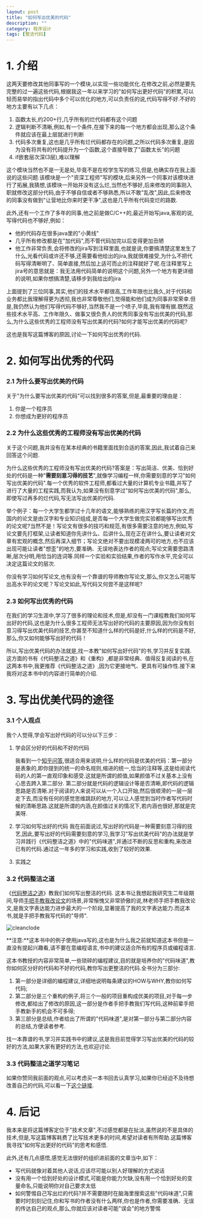 ```yaml
---
layout: post
title: "如何写出优美的代码"
description: ""
category: 程序设计
tags: [整洁代码]
---
```


# 1. 介绍

这两天要修改其他同事写的一个模块,以实现一些功能优化.在修改之前,必然是要先完整的过一遍这些代码,根据我这一年以来学习的"如何写出更好代码"的积累,可以轻而易举的指出代码中多个可以优化的地方,可以负责任的说,代码写得不好.不好的地方主要有以下几点：

1. 函数太长,约200+行,几乎所有的烂代码都有这个问题
1. 逻辑判断不清晰,例如,有一个条件,在接下来的每一个地方都会出现,那么这个条件就应该在最上层就进行判断
1. 代码多次重复,这也是几乎所有烂代码都存在的问题,之所以代码多次重复,是因为没有将共有的代码提升为一个函数,这个直接导致了"函数太长"的问题
1. if嵌套层次深(3层),难以理解

这个模块当然也不是一无是处,毕竟不是在校学生写的练习,但是,也确实存在我上面说的这些问题.该模块是一个"资深工程师"写的模块,后来另外一个同事对该模块进行了拓展,我猜想,该模块一开始并没有这么烂,当然也不够好,后来修改的同事刚入职就修改这部分代码,由于不够自信或者不够熟悉,所以不敢"乱改",因此,后来修改的同事没有做到"让营地比你来时更干净",这也是几乎所有代码变烂的路数.


此外,还有一个工作了多年的同事,他之前是做C/C++的,最近开始写java,客观的说,写得代码也不够好,例如：

* 他的代码存在很多java里的"小黄线"
* 几乎所有修改都是在"加代码",而不管代码加完以后变得更加丑陋
* 他工作非常负责,会将修改的jira写到注释里面,也就是说,你要搞清楚这里发生了什么,光看代码或许还不够,还需要看他给出的jira,我就很难接受,为什么不把代码写得清晰明了、简单直接,然后加上适可而止的注释就好了呢.在注释里写上jira号的意思就是：我无法用代码简单的说明这个问题,另外一个地方有更详细的说明,如果你想搞清楚,请移步到我给出的jira


上面提到了三位同事,其实,他们的技术水平都很高,工作年限也比我久,对于代码和业务都比我理解得更为透彻,我也非常尊敬他们,觉得能和他们成为同事非常荣幸.但是,我仍然认为他们写得代码不够好,当然我不是一个喷子,毕竟,我有理有据.既然这些技术水平高、工作年限久、做事又很负责人的优秀同事没有写出优美的代码,那么,为什么这些优秀的工程师没有写出优美的代码?如何才能写出优美的代码呢?


这也是我写这篇博客的原因,讨论一下如何写出优秀的代码.

# 2. 如何写出优秀的代码

### 2.1 为什么要写出优美的代码

关于"为什么要写出优美的代码"可以找到很多的答案,但是,最重要的理由是：

1. 你是一个程序员
1. 你想成为更好的程序员

### 2.2 为什么这些优秀的工程师没有写出优美的代码

关于这个问题,我并没有在某本经典的书籍里面找到合适的答案,因此,我试着自己来回答这个问题.

为什么这些优秀的工程师没有写出优美的代码?答案是：写出简洁、优美、恰到好处的代码是一种"**需要刻意习得的技艺**",就像学习编程一样,你需要刻意的学习"如何写出优美的代码".每一个优秀的软件工程师,都看过大量的计算机专业书籍,并写了进行了大量的工程实践,而我认为,如果没有刻意学过"如何写出优美的代码",那么,即使写过再多的烂代码,写无法写出优美的代码.

举个例子：每一个大学生都学过十几年的语文,能够熟练的用汉字写长篇的作文,而国内的论文是由汉字和专业知识组成,是否每一个大学生做完实验都能够写出优秀的论文呢?当然不是！写论文有很多的技巧和规范,有很多需要注意的地方,例如,写论文要先打框架,让读者知道你先讲什么、后讲什么,现在正在讲什么,要让读者对文章有宏观的概念,然后再深入细节；写论文绝对不要出现模凌两可的地方,也不应该出现可能让读者"想歪"的地方,要准确、无误地表达作者的观点;写论文需要思路清晰,层次分明,用恰当的连词等.同样一个实验和实验结果,作者的写作水平,完全可以决定这篇论文的层次.

你没有学习如何写论文,也有没有一个靠谱的导师教你写论文,那么,你又怎么可能写出高水平的论文呢？写论文如此,写代码又何尝不是这样呢?

### 2.3 如何写出优秀的代码

在我们的学习生涯中,学习了很多的理论和技术,但是,却没有一门课程教我们如何写出好的代码,这也是为什么很多工程师无法写出好的代码的主要原因,因为你没有刻意习得写出优美代码的技艺,你甚至不知道什么样的代码是好,什么样的代码是不好,那么,你又如何能够写出好的代码！

所以,写出优美代码的办法就是,找一本教"如何写出好代码"的书,学习并反复实践.这方面的书有《代码整洁之道》和《重构》,都是非常经典、值得反复阅读的书,在这两本书中,我更推荐《代码整洁之道》,因为它更接地气、更具有可操作性.接下来我将对这本书中的内容进行简单的介绍.

# 3. 写出优美代码的途径

### 3.1 个人观点

我个人觉得,学会写出好代码的可以分以下三步：

1. 学会区分好的代码和不好的代码

    我看到一个[知乎问答][3],很适合用来说明,什么样的代码是优美的代码：第一部分是表象的,即你提到的统一的命名规则,缩进的统一,恰当的注释等,这是给阅读代码的人的第一直观印象和感受.这就是所谓的颜值,如果颜值不过关基本上没有心思去跨入第二部分. 第二部分就是代码的逻辑设计等是否清晰,即代码的逻辑思路是否清晰.对于阅读的人来说可以从一个入口开始,然后很顺滑的一层一层走下去,而没有任何的感觉思维跳跃的地方,可以让人感觉到当时作者写代码时候的清晰思路.这就是所谓的内涵,在颜值过关的情况下,若内涵也很好,那就是完美呀.

2. 学习如何写出好的代码
    我在前面说过,写出好的代码是一种需要刻意习得的技艺,因此,要写出好的代码需要刻意的学习,我学习"写出优美代码"的办法就是学习并践行《代码整洁之道》中的"代码味道",并通过不断的反思和重构,来改进已有的代码.通过这一年多的学习和实践,收到了较好的效果.

3. 实践之

### 3.2 代码整洁之道

《[代码整洁之道][1]》教我们如何写出整洁的代码. 这本书让我想起我研究生二年级期间,导师[手把手教我改论文][0]的场景,非常惭愧又非常骄傲的说,林老师手把手教我改论文,是我文字表达能力进步最大的一个阶段,显著提高了我的文字表达能力.而这本书,就是手把手教我写代码的"导师".

![cleanclode](/cn/clean_code.jpg)

**注意:**这本书中的例子使用java写的,这也是为什么我之前就知道这本书但是一直没有提起兴趣看,请不要在意编程语言,书中的建议适合所有的程序员或编程语言.

这本书教授的内容非常简单,一些琐碎的编程建议,目的就是培养你的"代码味道",教你如何区分好的代码和不好的代码,教你写出更整洁的代码.全书分为三部分:

1. 第一部分是详细的编程建议,详细地说明每条建议的HOW与WHY,教你如何写代码;
2. 第二部分是三个重构的例子,将三个一般的项目重构成优美的项目,对于每一步修改,都给出了修改的原因,这一部分是作者手把手教我们写代码,这种前辈手把手教新手的机会不可多得;
3. 第三部分是总结,作者给出了所谓的"代码味道",是对第一部分与第二部分内容的总结,方便读者参考.

找一本靠谱的书,学习并实践书中的建议,这是我目前觉得学习写出优美的代码的较好的方法,如果大家有更好的方法,也欢迎讨论.

### 3.3 代码整洁之道学习笔记

如果你赞同我前面的观点,可以考虑买一本书回去认真学习,如果你已经迫不及待想改善自己的代码,可以看一下[这个链接][2].

# 4. 后记

我本来是将这篇博客定位于"技术文章",不过感觉都是在扯淡,虽然说的不是具体的技术,但是,写这篇博客耗费了比写技术更多的时间,希望对读者有所帮助.这篇博客我寻找"如何写出更好的代码"的思考和感悟.

此外,还有几点感悟,感觉无法很好的组织进前面的文章当中,如下：

* 写代码就像对着其他人说话,应该尽可能以别人好理解的方式说话
* 没有用一个恰到好处的设计模式,可能是你能力欠缺,没有用一个恰到好处的变量命名,只能说明你对自己要求太低
* 如何警惕自己写出烂的代码?并不需要随时在脑海里搜索这些"代码味道",只需要时时刻刻记住,你和写书的作者没有什么两样,你也是作者,你需要准确、无误的传达自己的观点,那么,你就应该对读者可能"误会"的地方警惕

[0]: http://dblab.xmu.edu.cn/post/767/
[1]: http://book.douban.com/subject/4199741/
[2]: http://www.cnblogs.com/forlina/archive/2011/06/24/2088603.html
[3]: http://www.zhihu.com/question/33600633

